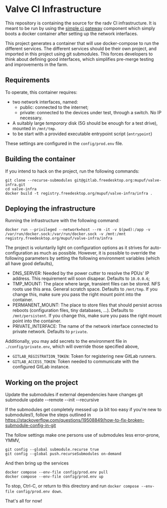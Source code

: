 # Valve CI Infrastructure

This repository is containing the source for the radv CI infrastructure. It is
meant to be run by using the [simple ci gateway]() component which simply
boots a docker container after setting up the network interfaces.

This project generates a container that will use docker-compose to run the
different services. The different services should be their own project, and
imported in this project using git submodules. This forces developers to think
about defining good interfaces, which simplifies pre-merge testing and
improvements in the farm.

## Requirements

To operate, this container requires:

 * two network interfaces, named:
   * public: connected to the internet;
   * private: connected to the devices under test, through a switch. No IP necessary.
 * A suitably large *temporary* disk (5G should be enough for a test
     drive), mounted in `/mnt/tmp`.
 * to be start with a provided executable entrypoint script (`entrypoint`)

These settings are configured in the `config/prod.env` file.

## Building the container

If you intend to hack on the project, run the following commands:

    git clone --recurse-submodules git@gitlab.freedesktop.org:mupuf/valve-infra.git
    cd valve-infra
    docker build -t registry.freedesktop.org/mupuf/valve-infra/infra .

## Deploying the infrastructure

Running the infrastructure with the following command:

    docker run --privileged --network=host --rm -it -v $(pwd):/app -v /var/run/docker.sock:/var/run/docker.sock -v /mnt:/mnt registry.freedesktop.org/mupuf/valve-infra/infra

The project is voluntarily light on configuration options as it
strives for auto-configuration as much as possible. However, it is
possible to override the following parameters by setting the following
environment variables (which all have good defaults),

* DNS_SERVER: Needed by the power cutter to resolve the PDUs' IP address. This
  requirement will soon disapear. Defaults to `10.0.0.6`;
* TMP_MOUNT: The place where large, transient files can be stored. NFS roots
  use this area. General scratch space. Defaults to `/mnt/tmp`. If you change
  this, make sure you pass the right mount point into the container.
* PERMANENT_MOUNT: The place to store files that should persist across reboots
  (configuration files, tiny databases, ...). Defaults to `/mnt/persistent`.
  If you change this, make sure you pass the right mount point into the container.
* PRIVATE_INTERFACE: The name of the network interface connected to private
  network. Defaults to `private`.

Additionally, you may add secrets to the environment file in `./config/private.env`, which will override those specified above,

* `GITLAB_REGISTRATION_TOKEN`: Token for registering new GitLab runners.
* `GITLAB_ACCESS_TOKEN`: Token needed to communicate with the configured GitLab instance.

## Working on the project

Update the submodules if external dependencies have changes
    git submodule update --remote --init --recursive

If the submodules get completely messed up (a bit too easy if you're
new to submodules!), follow the steps outlined in https://stackoverflow.com/questions/19508849/how-to-fix-broken-submodule-config-in-git

The follow settings make one persons use of submodules less
error-prone, YMMV,

    git config --global submodule.recurse true
    git config --global push.recurseSubmodules on-demand

And then bring up the services

    docker compose --env-file config/prod.env pull
    docker compose --env-file config/prod.env up

To stop, Ctrl-C, or return to this directory and run `docker compose
--env-file config/prod.env down`.

That's all for now!
